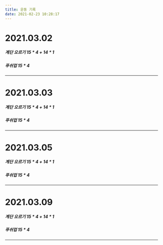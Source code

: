 ```yaml
---
title: 운동 기록
date: 2021-02-23 10:28:17
---
```


# 2021.03.02
##### 계단 오르기 15 * 4 + 14 * 1
##### 푸쉬업 15 * 4
***

# 2021.03.03
##### 계단 오르기 15 * 4 + 14 * 1
##### 푸쉬업 15 * 4
***
# 2021.03.05
##### 계단 오르기 15 * 4 + 14 * 1
##### 푸쉬업 15 * 4
***
# 2021.03.09
##### 계단 오르기 15 * 4 + 14 * 1
##### 푸쉬업 15 * 4
***
